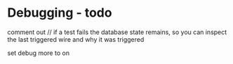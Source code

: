 # Debugging - todo
comment out
// if a test fails the database state remains, so you can inspect the last triggered wire and why it was triggered

set debug more to on
